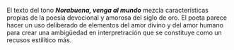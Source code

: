 El texto del tono ***Norabuena, venga al mundo*** mezcla características propias de la poesía devocional y amorosa del siglo de oro. El poeta parece hacer un uso deliberado de elementos del amor divino y del amor humano para crear una ambigüedad en interpretración que se constituye como un recusos estilítico más.